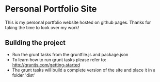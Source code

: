 # Personal Portfolio Site
This is my personal portfolio website hosted on github pages.  Thanks for taking the time to look over my work!


## Building the project
* Run the grunt tasks from the gruntfile.js and package.json
* To learn how to run grunt tasks please refer to: http://gruntjs.com/getting-started
* The grunt tasks will build a complete version of the site and place it in a folder 'dist'